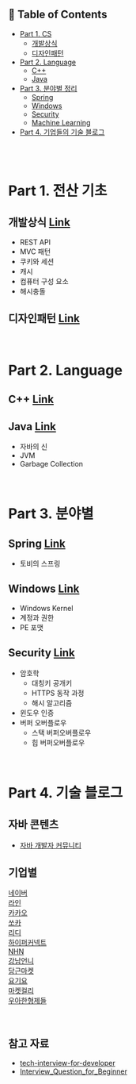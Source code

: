 ## :memo: Table of Contents
- [Part 1. CS](#part-1-전산-기초)
  - [개발상식](https://github.com/codenee/CS-Study/tree/main/CS/Development)
  - [디자인패턴](https://github.com/codenee/CS-Study/tree/feature/48/DesignPattern)
- [Part 2. Language](#part-2-language)
  - [C++]()
  - [Java](https://github.com/codenee/CS-Study/tree/main/Language/Java)
- [Part 3. 분야별 정리](#part-3-분야별)
  - [Spring](https://github.com/codenee/CS-Study/tree/main/Spring)
  - [Windows](https://github.com/codenee/CS-Study/tree/main/Windows)
  - [Security](https://github.com/codenee/CS-Study/tree/main/Security)
  - [Machine Learning]()
- [Part 4. 기업들의 기술 블로그](#part-4-기술-블로그)

</br>

</br>

<!--
  - [개발상식]()
  - [자료구조]()
  - [네트워크]()
  - [운영체제]()
  - [데이터베이스]()
  - [디자인패턴]()
  - [알고리즘]()
-->

# Part 1. 전산 기초

## 개발상식 [Link](https://github.com/codenee/CS-Study/tree/main/CS/Development)
- REST API
- MVC 패턴
- 쿠키와 세션
- 캐시
- 컴퓨터 구성 요소
- 해시충돌


## 디자인패턴 [Link](https://github.com/codenee/CS-Study/tree/feature/48/DesignPattern)

<!--
## :cloud: 운영체제 [Link]()
-->

</br>


# Part 2. Language

## C++ [Link]()
## Java [Link](https://github.com/codenee/CS-Study/tree/main/Language/Java)
- 자바의 신
- JVM
- Garbage Collection

</br>

# Part 3. 분야별

## Spring [Link](https://github.com/codenee/CS-Study/tree/main/Spring)
- 토비의 스프링
## Windows [Link](https://github.com/codenee/CS-Study/tree/main/Windows)
- Windows Kernel
- 계정과 권한
- PE 포맷
## Security [Link](https://github.com/codenee/CS-Study/tree/main/Security)
- 암호학
  - 대칭키 공개키
  - HTTPS 동작 과정
  - 해시 알고리즘
- 윈도우 인증
- 버퍼 오버플로우
  - 스택 버퍼오버플로우
  - 힙 버퍼오버플로우

</br>

# Part 4. 기술 블로그
## 자바 콘텐츠
- [자바 개발자 커뮤니티](https://www.surfit.io/explore/develop/java)
  
## 기업별
<a href="https://d2.naver.com/home" target="_blank"> 네이버 </a> </br>
<a href="https://techblog.lycorp.co.jp/ko" target="_blank"> 라인 </a> </br>
<a href="https://tech.kakao.com/blog/" target="_blank"> 카카오 </a></br>
<a href="https://tech.socarcorp.kr/" target="_blank"> 쏘카 </a> </br>
<a href="https://ridicorp.com/story-category/tech-blog/" target="_blank"> 리디 </a></br>
<a href="https://hyperconnect.github.io/" target="_blank"> 하이퍼커넥트 </a></br>
<a href="https://meetup.nhncloud.com/" target="_blank"> NHN </a></br>
<a href="https://blog.gangnamunni.com/blog/tech/" target="_blank"> 강남언니 </a></br>
<a href="https://medium.com/daangn" target="_blank"> 당근마켓 </a></br>
<a href="https://techblog.yogiyo.co.kr/" target="_blank"> 요기요 </a></br>
<a href="https://helloworld.kurly.com/" target="_blank"> 마켓컬리 </a></br>
<a href="https://techblog.woowahan.com/" target="_blank"> 우아한형제들 </a></br>


</br>

## 참고 자료
- [tech-interview-for-developer](https://github.com/gyoogle/tech-interview-for-developer)
- [Interview_Question_for_Beginner](https://github.com/JaeYeopHan/Interview_Question_for_Beginner/tree/main)
